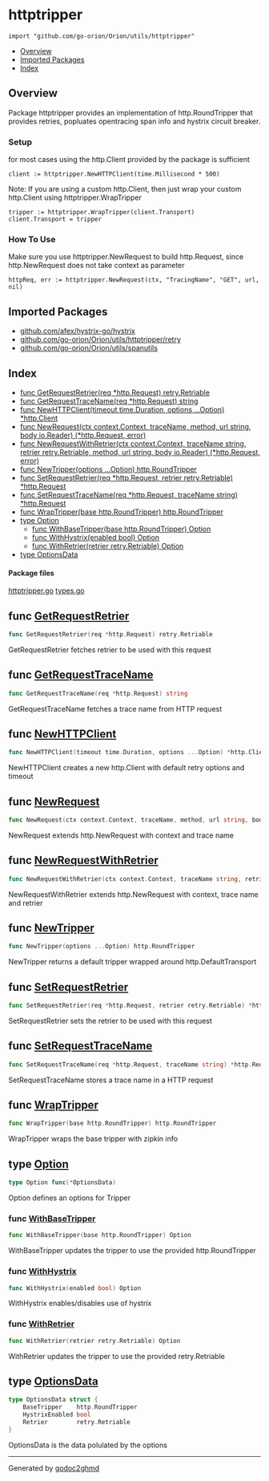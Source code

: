 # httptripper
`import "github.com/go-orion/Orion/utils/httptripper"`

* [Overview](#pkg-overview)
* [Imported Packages](#pkg-imports)
* [Index](#pkg-index)

## <a name="pkg-overview">Overview</a>
Package httptripper provides an implementation of http.RoundTripper that provides retries, popluates opentracing span info and hystrix circuit breaker.

### Setup
for most cases using the http.Client provided by the package is sufficient

	client := httptripper.NewHTTPClient(time.Millisecond * 500)

Note: If you are using a custom http.Client, then just wrap your custom http.Client using httptripper.WrapTripper

	tripper := httptripper.WrapTripper(client.Transport)
	client.Transport = tripper

### How To Use
Make sure you use httptripper.NewRequest to build http.Request, since http.NewRequest does not take context as parameter

	httpReq, err := httptripper.NewRequest(ctx, "TracingName", "GET", url, nil)

## <a name="pkg-imports">Imported Packages</a>

- [github.com/afex/hystrix-go/hystrix](https://godoc.org/github.com/afex/hystrix-go/hystrix)
- [github.com/go-orion/Orion/utils/httptripper/retry](./retry)
- [github.com/go-orion/Orion/utils/spanutils](./../spanutils)

## <a name="pkg-index">Index</a>
* [func GetRequestRetrier(req \*http.Request) retry.Retriable](#GetRequestRetrier)
* [func GetRequestTraceName(req \*http.Request) string](#GetRequestTraceName)
* [func NewHTTPClient(timeout time.Duration, options ...Option) \*http.Client](#NewHTTPClient)
* [func NewRequest(ctx context.Context, traceName, method, url string, body io.Reader) (\*http.Request, error)](#NewRequest)
* [func NewRequestWithRetrier(ctx context.Context, traceName string, retrier retry.Retriable, method, url string, body io.Reader) (\*http.Request, error)](#NewRequestWithRetrier)
* [func NewTripper(options ...Option) http.RoundTripper](#NewTripper)
* [func SetRequestRetrier(req \*http.Request, retrier retry.Retriable) \*http.Request](#SetRequestRetrier)
* [func SetRequestTraceName(req \*http.Request, traceName string) \*http.Request](#SetRequestTraceName)
* [func WrapTripper(base http.RoundTripper) http.RoundTripper](#WrapTripper)
* [type Option](#Option)
  * [func WithBaseTripper(base http.RoundTripper) Option](#WithBaseTripper)
  * [func WithHystrix(enabled bool) Option](#WithHystrix)
  * [func WithRetrier(retrier retry.Retriable) Option](#WithRetrier)
* [type OptionsData](#OptionsData)

#### <a name="pkg-files">Package files</a>
[httptripper.go](./httptripper.go) [types.go](./types.go) 

## <a name="GetRequestRetrier">func</a> [GetRequestRetrier](./httptripper.go#L199)
``` go
func GetRequestRetrier(req *http.Request) retry.Retriable
```
GetRequestRetrier fetches retrier to be used with this request

## <a name="GetRequestTraceName">func</a> [GetRequestTraceName](./httptripper.go#L181)
``` go
func GetRequestTraceName(req *http.Request) string
```
GetRequestTraceName fetches a trace name from HTTP request

## <a name="NewHTTPClient">func</a> [NewHTTPClient](./httptripper.go#L144)
``` go
func NewHTTPClient(timeout time.Duration, options ...Option) *http.Client
```
NewHTTPClient creates a new http.Client with default retry options and timeout

## <a name="NewRequest">func</a> [NewRequest](./httptripper.go#L156)
``` go
func NewRequest(ctx context.Context, traceName, method, url string, body io.Reader) (*http.Request, error)
```
NewRequest extends http.NewRequest with context and trace name

## <a name="NewRequestWithRetrier">func</a> [NewRequestWithRetrier](./httptripper.go#L165)
``` go
func NewRequestWithRetrier(ctx context.Context, traceName string, retrier retry.Retriable, method, url string, body io.Reader) (*http.Request, error)
```
NewRequestWithRetrier extends http.NewRequest with context, trace name and retrier

## <a name="NewTripper">func</a> [NewTripper](./httptripper.go#L130)
``` go
func NewTripper(options ...Option) http.RoundTripper
```
NewTripper returns a default tripper wrapped around http.DefaultTransport

## <a name="SetRequestRetrier">func</a> [SetRequestRetrier](./httptripper.go#L192)
``` go
func SetRequestRetrier(req *http.Request, retrier retry.Retriable) *http.Request
```
SetRequestRetrier sets the retrier to be used with this request

## <a name="SetRequestTraceName">func</a> [SetRequestTraceName](./httptripper.go#L174)
``` go
func SetRequestTraceName(req *http.Request, traceName string) *http.Request
```
SetRequestTraceName stores a trace name in a HTTP request

## <a name="WrapTripper">func</a> [WrapTripper](./httptripper.go#L125)
``` go
func WrapTripper(base http.RoundTripper) http.RoundTripper
```
WrapTripper wraps the base tripper with zipkin info

## <a name="Option">type</a> [Option](./types.go#L24)
``` go
type Option func(*OptionsData)
```
Option defines an options for Tripper

### <a name="WithBaseTripper">func</a> [WithBaseTripper](./httptripper.go#L210)
``` go
func WithBaseTripper(base http.RoundTripper) Option
```
WithBaseTripper updates the tripper to use the provided http.RoundTripper

### <a name="WithHystrix">func</a> [WithHystrix](./httptripper.go#L224)
``` go
func WithHystrix(enabled bool) Option
```
WithHystrix enables/disables use of hystrix

### <a name="WithRetrier">func</a> [WithRetrier](./httptripper.go#L217)
``` go
func WithRetrier(retrier retry.Retriable) Option
```
WithRetrier updates the tripper to use the provided retry.Retriable

## <a name="OptionsData">type</a> [OptionsData](./types.go#L17-L21)
``` go
type OptionsData struct {
    BaseTripper    http.RoundTripper
    HystrixEnabled bool
    Retrier        retry.Retriable
}
```
OptionsData is the data polulated by the options

- - -
Generated by [godoc2ghmd](https://github.com/GandalfUK/godoc2ghmd)